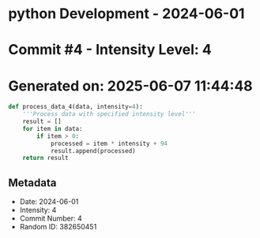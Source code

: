 ﻿# python Development - 2024-06-01
# Commit #4 - Intensity Level: 4
# Generated on: 2025-06-07 11:44:48
```python
def process_data_4(data, intensity=4):
    '''Process data with specified intensity level'''
    result = []
    for item in data:
        if item > 0:
            processed = item * intensity + 94
            result.append(processed)
    return result
```
## Metadata
- Date: 2024-06-01
- Intensity: 4
- Commit Number: 4
- Random ID: 382650451

